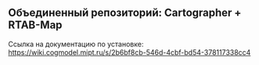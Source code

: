 ## Объединенный репозиторий: Cartographer + RTAB-Map
Ссылка на документацию по установке: https://wiki.cogmodel.mipt.ru/s/2b6bf8cb-546d-4cbf-bd54-378117338cc4

